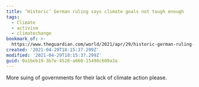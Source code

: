 ```yaml
---
title: ‘Historic’ German ruling says climate goals not tough enough
tags:
  - Climate
  - activism
  - climatechange
bookmark_of: >-
  https://www.theguardian.com/world/2021/apr/29/historic-german-ruling-says-climate-goals-not-tough-enough
created: '2021-04-29T18:15:37.299Z'
modified: '2021-04-29T18:15:37.299Z'
guid: 0a1beb19-3b7e-4526-a660-15498c609a3a
---
```

More suing of governments for their lack of climate action please. 
